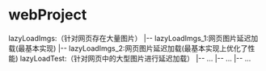 # webProject

lazyLoadImgs:（针对网页存在大量图片）
    |--  lazyLoadImgs_1:网页图片延迟加载(最基本实现)
    |--  lazyLoadImgs_2:网页图片延迟加载(最基本实现上优化了性能)
lazyLoadTest:（针对网页中的大型图片进行延迟加载）
    |-- ...
    |-- ...
    |-- ...